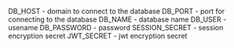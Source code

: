 DB_HOST - domain to connect to the database
DB_PORT - port for connecting to the database
DB_NAME - database name
DB_USER - usename
DB_PASSWORD - password
SESSION_SECRET - session encryption secret
JWT_SECRET - jwt encryption secret
